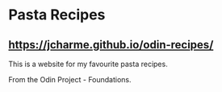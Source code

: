# Pasta Recipes
## https://jcharme.github.io/odin-recipes/
This is a website for my favourite pasta recipes.

From the Odin Project - Foundations.
